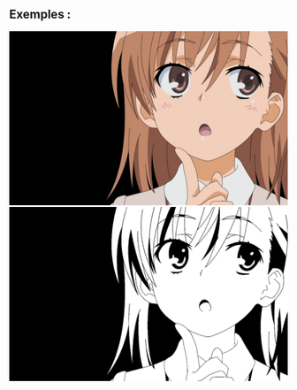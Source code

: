 ## Exemples :
![Image originale](https://github.com/tytraman/imageeffect/blob/master/original.png?raw=true)<br>
![Image modifiée](https://github.com/tytraman/imageeffect/blob/master/output_example.png?raw=true)
